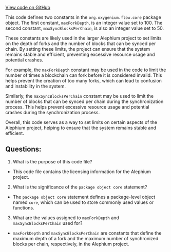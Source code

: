 [View code on GitHub](https://github.com/oxygenium/oxygenium/flow/src/main/scala/org/oxygenium/flow/core/package.scala)

This code defines two constants in the `org.oxygenium.flow.core` package object. The first constant, `maxForkDepth`, is an integer value set to 100. The second constant, `maxSyncBlocksPerChain`, is also an integer value set to 50. 

These constants are likely used in the larger Alephium project to set limits on the depth of forks and the number of blocks that can be synced per chain. By setting these limits, the project can ensure that the system remains stable and efficient, preventing excessive resource usage and potential crashes.

For example, the `maxForkDepth` constant may be used in the code to limit the number of times a blockchain can fork before it is considered invalid. This helps prevent the creation of too many forks, which can lead to confusion and instability in the system.

Similarly, the `maxSyncBlocksPerChain` constant may be used to limit the number of blocks that can be synced per chain during the synchronization process. This helps prevent excessive resource usage and potential crashes during the synchronization process.

Overall, this code serves as a way to set limits on certain aspects of the Alephium project, helping to ensure that the system remains stable and efficient.
## Questions: 
 1. What is the purpose of this code file?
- This code file contains the licensing information for the Alephium project.

2. What is the significance of the `package object core` statement?
- The `package object core` statement defines a package-level object named `core`, which can be used to store commonly used values or functions.

3. What are the values assigned to `maxForkDepth` and `maxSyncBlocksPerChain` used for?
- `maxForkDepth` and `maxSyncBlocksPerChain` are constants that define the maximum depth of a fork and the maximum number of synchronized blocks per chain, respectively, in the Alephium project.